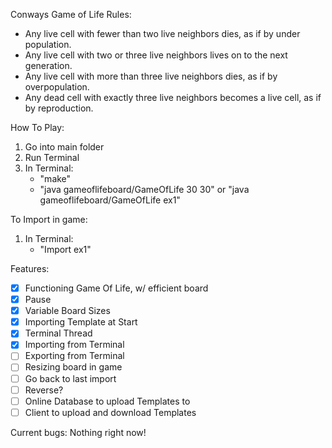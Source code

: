 Conways Game of Life Rules:
- Any live cell with fewer than two live neighbors dies, as if by under population.
- Any live cell with two or three live neighbors lives on to the next generation.
- Any live cell with more than three live neighbors dies, as if by overpopulation.
- Any dead cell with exactly three live neighbors becomes a live cell, as if by reproduction.

How To Play:
1. Go into main folder
2. Run Terminal
3. In Terminal:
   - "make"
   - "java gameoflifeboard/GameOfLife 30 30" or "java gameoflifeboard/GameOfLife ex1"

To Import in game:
1. In Terminal:
   - "Import ex1"

Features:
- [x] Functioning Game Of Life, w/ efficient board
- [x] Pause
- [x] Variable Board Sizes
- [x] Importing Template at Start
- [x] Terminal Thread
- [x] Importing from Terminal
- [ ] Exporting from Terminal
- [ ] Resizing board in game
- [ ] Go back to last import
- [ ] Reverse?
- [ ] Online Database to upload Templates to
- [ ] Client to upload and download Templates

Current bugs:
Nothing right now!